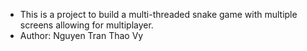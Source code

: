 - This is a project to build a multi-threaded snake game with multiple screens allowing for multiplayer.
- Author: Nguyen Tran Thao Vy